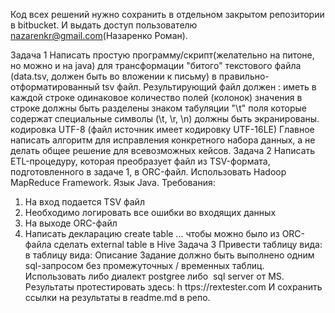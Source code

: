 Код всех решений нужно сохранить в отдельном закрытом репозитории в bitbucket.
И выдать доступ пользователю nazarenkr@gmail.com(Назаренко Роман).

Задача 1
Написать простую программу/скрипт(желательно на питоне, но можно и на java) для
трансформации "битого" текстового файла (data.tsv, должен быть во вложении к письму) в
правильно-отформатированный tsv файл. Результирующий файл должен : иметь в
каждой строке одинаковое количество полей (колонок) значения в строке должны быть
разделены знаком табуляции "\t" поля которые содержат специальные символы (\t, \r, \n)
должны быть экранированы. кодировка UTF-8 (файл источник имеет кодировку UTF-16LE)
Главное написать алгоритм для исправления конкретного набора данных, а не делать
общее решение для всевозможных кейсов.
Задача 2
Написать ETL-процедуру, которая преобразует файл из TSV-формата, подготовленного в
задаче 1, в ORC-файл. Использовать Hadoop MapReduce Framework. Язык Java.
Требования:
1. На вход подается TSV файл
2. Необходимо логировать все ошибки во входящих данных
3. На выходе ORC-файл
4. Написать декларацию create table ... чтобы можно было из ORC-файла сделать
external table в Hive
Задача 3
Привести таблицу вида:
в таблицу вида:
Описание
Задание должно быть выполнено одним sql-запросом без промежуточных / временных
таблиц. Использовать либо диалект postgree либо ​ sql server от MS.
Результаты протестировать здесь: h
ttps://rextester.com
И сохранить ссылки на результаты в readme.md в репо.